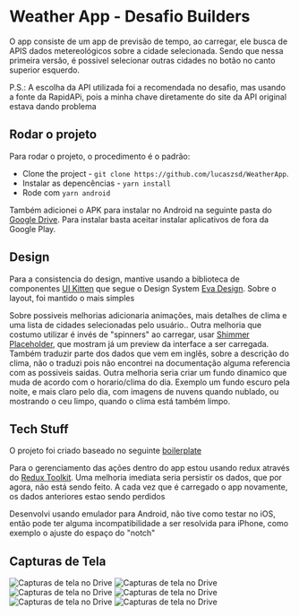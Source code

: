 # Weather App - Desafio Builders

O app consiste de um app de previsão de tempo, ao carregar, ele busca de APIS dados metereológicos sobre a cidade selecionada. Sendo que nessa primeira versão, é possivel selecionar outras cidades no botão no canto superior esquerdo. 

P.S.: A escolha da API utilizada foi a recomendada no desafio, mas usando a fonte da RapidAPi, pois a minha chave diretamente do site da API original estava dando problema
 
## Rodar o projeto

Para rodar o projeto, o procedimento é o padrão: 
- Clone the project - `git clone https://github.com/lucaszsd/WeatherApp`.  
- Instalar as depencências - `yarn install`
- Rode com `yarn android`
 
 Também adicionei o APK para instalar no Android na seguinte pasta do [Google Drive](https://drive.google.com/drive/u/6/folders/1o5Bb02snnv5YAleNEc3n0sIMB8DfAEc9). Para instalar basta aceitar instalar aplicativos de fora da Google Play.
 
## Design

Para a consistencia do design, mantive usando a biblioteca de componentes [UI Kitten](https://akveo.github.io/react-native-ui-kitten/) que segue o Design System [Eva Design](https://eva.design/). Sobre o layout, foi mantido o mais simples 

Sobre possiveis melhorias adicionaria animações, mais detalhes de clima e uma lista de cidades selecionadas pelo usuário.. Outra melhoria que costumo utilizar é invés de "spinners" ao carregar, usar [Shimmer Placeholder](https://github.com/tomzaku/react-native-shimmer-placeholder), que mostram já um preview da interface a ser carregada. 
Também traduzir parte dos dados que vem em inglês, sobre a descrição do clima, não o traduzi pois não encontrei na documentação alguma referencia com as possiveis saidas. 
Outra melhoria seria criar um fundo dinamico que muda de acordo com o horario/clima do dia. Exemplo um fundo escuro pela noite, e mais claro pelo dia, com imagens de nuvens quando nublado, ou mostrando o ceu limpo, quando o clima está também limpo.
   


## Tech Stuff

O projeto foi criado baseado no seguinte [boilerplate](https://github.com/shettayyy/React_Native_Seed)

Para o gerenciamento das ações dentro do app estou usando redux através do [Redux Toolkit](https://redux-toolkit.js.org/). Uma melhoria imediata seria persistir os dados, que por agora, não está sendo feito. A cada vez que é carregado o app novamente, os dados anteriores estao sendo perdidos

Desenvolvi usando emulador para Android, não tive como testar no iOS, então pode ter alguma incompatibilidade a ser resolvida para iPhone, como exemplo o ajuste do espaço do "notch"

## Capturas de Tela

![Capturas de tela no Drive](https://github.com/lucaszsd/WeatherApp/blob/main/screenshots/Screenshot_1641848642.png)
![Capturas de tela no Drive](https://github.com/lucaszsd/WeatherApp/blob/main/screenshots/Screenshot_1641848647.png)
![Capturas de tela no Drive](https://github.com/lucaszsd/WeatherApp/blob/main/screenshots/Screenshot_1641848661.png)
![Capturas de tela no Drive](https://github.com/lucaszsd/WeatherApp/blob/main/screenshots/Screenshot_1641848667.png)
![Capturas de tela no Drive](https://github.com/lucaszsd/WeatherApp/blob/main/screenshots/Screenshot_1641848672.png)
![Capturas de tela no Drive](https://github.com/lucaszsd/WeatherApp/blob/main/screenshots/Screenshot_1641849758.png)
 
 

